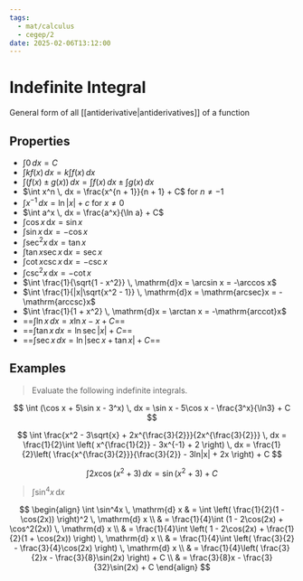 ```yaml
---
tags:
  - mat/calculus
  - cegep/2
date: 2025-02-06T13:12:00
---
```


# Indefinite Integral

General form of all [[antiderivative|antiderivatives]] of a function

## Properties

- $\int 0 \, dx = C$
- $\int kf(x) \, dx = k\int f(x) \, dx$
- $\int (f(x) \pm g(x)) \, dx = \int f(x) \, dx \pm \int g(x) \, dx$
- $\int x^n \, dx = \frac{x^{n + 1}}{n + 1} + C$ for $n \ne -1$
- $\int x^{-1} \, dx = \ln|x| + c$ for $x \ne 0$
- $\int a^x \, dx = \frac{a^x}{\ln a} + C$
- $\int \cos x \, \mathrm{d}x = \sin x$
- $\int \sin x \, \mathrm{d}x = -\cos x$
- $\int \sec^2x \, \mathrm{d}x = \tan x$
- $\int \tan x\sec x \, \mathrm{d}x = \sec x$
- $\int \cot x\csc x \, \mathrm{d}x = -\csc x$
- $\int \csc^2x \, \mathrm{d}x = -\cot x$
- $\int \frac{1}{\sqrt{1 - x^2}} \, \mathrm{d}x = \arcsin x = -\arccos x$
- $\int \frac{1}{|x|\sqrt{x^2 - 1}} \, \mathrm{d}x = \mathrm{arcsec}x = -\mathrm{arccsc}x$
- $\int \frac{1}{1 + x^2} \, \mathrm{d}x = \arctan x = -\mathrm{arccot}x$
- ==$\int \ln x \, dx = x\ln x - x + C$==
- ==$\int \tan x \, dx = \ln \sec |x| + C$==
- ==$\int \sec x \, dx = \ln |\sec x + \tan x| + C$==

## Examples

> Evaluate the following indefinite integrals.

$$
\int (\cos x + 5\sin x - 3^x) \, dx = \sin x - 5\cos x - \frac{3^x}{\ln3} + C
$$

$$
\int \frac{x^2 - 3\sqrt{x} + 2x^{\frac{3}{2}}}{2x^{\frac{3}{2}}} \, dx = \frac{1}{2}\int \left( x^{\frac{1}{2}} - 3x^{-1} + 2 \right) \, dx = \frac{1}{2}\left( \frac{x^{\frac{3}{2}}}{\frac{3}{2}} - 3ln|x| + 2x \right) + C
$$

$$
\int 2x\cos(x^2 + 3) \, dx = \sin(x^2 + 3) + C
$$

> $\int \sin^4x \, \mathrm{d} x$

$$
\begin{align}
\int \sin^4x \, \mathrm{d} x & = \int \left( \frac{1}{2}(1 - \cos(2x)) \right)^2 \, \mathrm{d} x \\
 & = \frac{1}{4}\int (1 - 2\cos(2x) + \cos^2(2x)) \, \mathrm{d} x \\
 & = \frac{1}{4}\int \left( 1 - 2\cos(2x) + \frac{1}{2}(1 + \cos(2x)) \right) \, \mathrm{d} x \\
 & = \frac{1}{4}\int \left( \frac{3}{2} - \frac{3}{4}\cos(2x) \right) \, \mathrm{d} x \\
 & = \frac{1}{4}\left( \frac{3}{2}x - \frac{3}{8}\sin(2x) \right) + C \\
 & = \frac{3}{8}x - \frac{3}{32}\sin(2x) + C
\end{align}
$$
